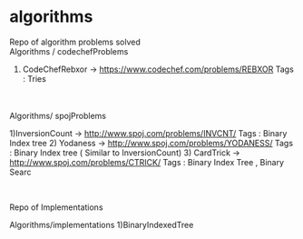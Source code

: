 # algorithms
Repo of algorithm problems solved 
<br>
Algorithms / codechefProblems
1) CodeChefRebxor -> https://www.codechef.com/problems/REBXOR
Tags : Tries 
<br>
<br>
Algorithms/ spojProblems

1)InversionCount -> http://www.spoj.com/problems/INVCNT/
Tags : Binary Index tree
2) Yodaness -> http://www.spoj.com/problems/YODANESS/
Tags : Binary Index tree ( Similar to InversionCount)
3) CardTrick -> http://www.spoj.com/problems/CTRICK/
Tags : Binary Index Tree , Binary Searc

<br>

Repo of Implementations

Algorithms/implementations
1)BinaryIndexedTree 

